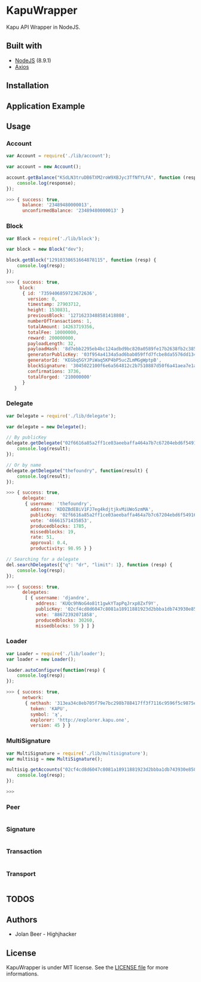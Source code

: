 # KapuWrapper

Kapu API Wrapper in NodeJS.

## Built with
- [NodeJS](https://nodejs.org/en/) (8.9.1)
- [Axios](https://github.com/axios/axios)

## Installation


## Application Example


## Usage

### Account

```js
var Account = require('./lib/account');

var account = new Account();

account.getBalance("KSdLN3truDB6TXM2roW9XBJyc3TfNfYLFA", function (response) {
    console.log(response);
});

>>> { success: true,
      balance: '23489480000013',
      unconfirmedBalance: '23489480000013' }
```

### Block

```js
var Block = require('./lib/block');

var block = new Block("dev");

block.getBlock("12910338651664878115", function (resp) {
    console.log(resp);
});

>>> { success: true,
     block:
      { id: '7359406859723672636',
        version: 0,
        timestamp: 27903712,
        height: 1530831,
        previousBlock: '12716233488581418808',
        numberOfTransactions: 1,
        totalAmount: 14263719356,
        totalFee: 10000000,
        reward: 200000000,
        payloadLength: 32,
        payloadHash: '8d7ebb2295eb4bc124adbd9bc820a0589fe17b2638fb2c385063b3c8550985cd',
        generatorPublicKey: '03f954a4134a5ad6bab059ffd7fcbe8da5576dd13404628bae2dcc53d955912f87',
        generatorId: 'KEGbq5GYJPiWaq5KP4bP5ucZLmMGgWptpB',
        blockSignature: '3045022100f6e6a564812c2b7510887d50f6a41aea7e1a0ab71aa1ab101779774ab24d12f90220796dbbddb2d1c14083d56fbc85133ef23153b3d465ecd4e62542da6e55c93e64',
        confirmations: 3736,
        totalForged: '210000000'
      }
   }
```

### Delegate

```js
var Delegate = require('./lib/delegate');

var delegate = new Delegate();

// By publicKey
delegate.getDelegate("02f6616a85a2ff1ce03aeebaffa464a7b7c67204ebd6f549168c5d3af290f4c821", function(result) {
    console.log(result);
});

// Or by name
delegate.getDelegate("thefoundry", function(result) {
    console.log(result);
});

>>> { success: true,
      delegate:
       { username: 'thefoundry',
         address: 'KDDZBdEBiV1FJ7eg4kdjtjkvMiUWo5zmMA',
         publicKey: '02f6616a85a2ff1ce03aeebaffa464a7b7c67204ebd6f549168c5d3af290f4c821',
         vote: '46661571435853',
         producedblocks: 1785,
         missedblocks: 19,
         rate: 51,
         approval: 0.4,
         productivity: 98.95 } }

// Searching for a delegate
del.searchDelegates({"q": "dr", "limit": 1}, function (resp) {
    console.log(resp);
});

>>> { success: true,
      delegates:
       [ { username: 'djandre',
           address: 'KUQc9hNoG4o81t1gwkYTapPqJrxp8Zxf9Y',
           publicKey: '02cf4cd8d6047c8081a18911881923d2bbba1db743930e858588a15670090b1a53',
           vote: '88672392071858',
           producedblocks: 30260,
           missedblocks: 59 } ] }
```

### Loader

```js
var Loader = require('./lib/loader');
var loader = new Loader();

loader.autoConfigure(function(resp) {
    console.log(resp);
});

>>> { success: true,
      network:
       { nethash: '313ea34c8eb705f79e7bc298b788417ff3f7116c9596f5c9875e769ee2f4ede1',
         token: 'KAPU',
         symbol: 'ʞ',
         explorer: 'http://explorer.kapu.one',
         version: 45 } }
```

### MultiSignature

```js
var MultiSignature = require('./lib/multisignature');
var multisig = new MultiSignature();

multisig.getAccounts("02cf4cd8d6047c8081a18911881923d2bbba1db743930e858588a15670090b1a53", function (resp) {
    console.log(resp);
});

>>>

```

### Peer

```js

```

### Signature

```js

```

### Transaction

```js

```

### Transport

```js

```

## TODOS

## Authors

- Jolan Beer - Highjhacker

## License

KapuWrapper is under MIT license. See the [LICENSE file](https://github.com/Highjhacker/kapuwrapper/blob/master/LICENSE) for more informations.
